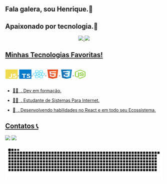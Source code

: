 

## Fala galera, sou Henrique.👋
## Apaixonado por tecnologia.🧠

<div align="center">
  <a href="https://github.com/HenriqueCeZ">
  <img height="180em" src="https://github-readme-stats.vercel.app/api?username=HenriqueCeZ&show_icons=true&theme=dark&include_all_commits=true&count_private=true"/>
  <img height="180em" src="https://github-readme-stats.vercel.app/api/top-langs/?username=HenriqueCeZ&layout=compact&langs_count=7&theme=dark"/>
</div>
  
## Minhas Tecnologias Favoritas!
<div style="display: inline_block"><br>
  <img align="center" alt="Henri-Js" height="30" width="40" src="https://raw.githubusercontent.com/devicons/devicon/master/icons/javascript/javascript-plain.svg">
  <img align="center" alt="Henri-Ts" height="30" width="40" src="https://raw.githubusercontent.com/devicons/devicon/master/icons/typescript/typescript-plain.svg">
  <img align="center" alt="Henri-React" height="30" width="40" src="https://raw.githubusercontent.com/devicons/devicon/master/icons/react/react-original.svg">
  <img align="center" alt="Henri-HTML" height="30" width="40" src="https://raw.githubusercontent.com/devicons/devicon/master/icons/html5/html5-original.svg">
  <img align="center" alt="Henri-CSS" height="30" width="40" src="https://raw.githubusercontent.com/devicons/devicon/master/icons/css3/css3-original.svg">
  <img src="https://raw.githubusercontent.com/devicons/devicon/master/icons/nodejs/nodejs-original.svg" align="center" alt="nodejs"  width="40" height="30"/>
  
</div>
  
  ##
  
  <div>
 
    
- 👨‍🎓 &nbsp;. Dev em formação.
- 👨‍💻 &nbsp;. Estudante de Sistemas Para Internet.
- 📖 &nbsp;. Desenvolvendo habilidades  no React e em todo seu Ecossistema.
  </div>
  
 
 
  

  
  
  ## Contatos 📞
  
  <a href = "mailto:henriquecezar.jp@gmail.com"><img src="https://img.shields.io/badge/-Gmail-%23333?style=for-the-badge&logo=gmail&logoColor=white" target="_blank"></a>
  <a href="https://www.linkedin.com/in/henrique-cezar-3256b51b6/" target="_blank"><img src="https://img.shields.io/badge/-LinkedIn-%230077B5?style=for-the-badge&logo=linkedin&logoColor=white" target="_blank"></a> 
 
  ![Snake animation](https://github.com/HenriqueCeZ/HenriqueCeZ/blob/output/github-contribution-grid-snake.svg)

